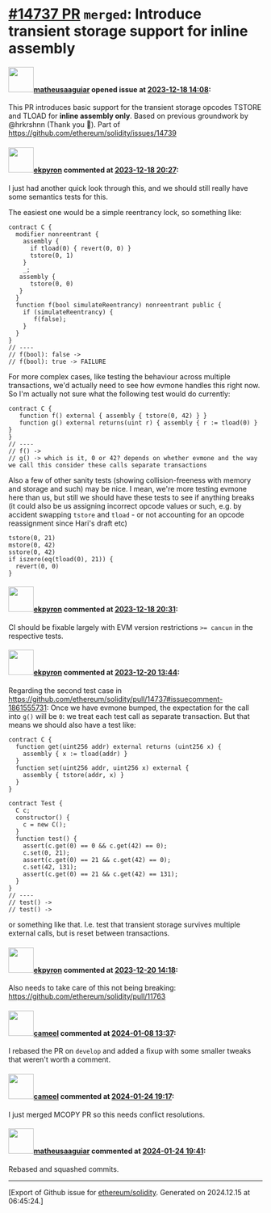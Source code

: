 # [\#14737 PR](https://github.com/ethereum/solidity/pull/14737) `merged`: Introduce transient storage support for inline assembly

#### <img src="https://avatars.githubusercontent.com/u/95899911?u=b80e228dd73aa60cc8cc18ebf2e9e72a0840b7d5&v=4" width="50">[matheusaaguiar](https://github.com/matheusaaguiar) opened issue at [2023-12-18 14:08](https://github.com/ethereum/solidity/pull/14737):

This PR introduces basic support for the transient storage opcodes TSTORE and TLOAD for **inline assembly only**.
Based on previous groundwork by @hrkrshnn (Thank you :pray:).
Part of https://github.com/ethereum/solidity/issues/14739

#### <img src="https://avatars.githubusercontent.com/u/1347491?v=4" width="50">[ekpyron](https://github.com/ekpyron) commented at [2023-12-18 20:27](https://github.com/ethereum/solidity/pull/14737#issuecomment-1861555731):

I just had another quick look through this, and we should still really have some semantics tests for this.

The easiest one would be a simple reentrancy lock, so something like:


```
contract C {
  modifier nonreentrant {
    assembly {
      if tload(0) { revert(0, 0) }
      tstore(0, 1)
    }
    _;
   assembly {
      tstore(0, 0)
   }
  }
  function f(bool simulateReentrancy) nonreentrant public {
    if (simulateReentrancy) {
       f(false);
    }
  }
}
// ----
// f(bool): false ->
// f(bool): true -> FAILURE
```

For more complex cases, like testing the behaviour across multiple transactions, we'd actually need to see how evmone handles this right now. So I'm actually not sure what the following test would do currently:

```
contract C {
   function f() external { assembly { tstore(0, 42) } }
   function g() external returns(uint r) { assembly { r := tload(0) } }
}
// ----
// f() ->
// g() -> which is it, 0 or 42? depends on whether evmone and the way we call this consider these calls separate transactions
```

Also a few of other sanity tests (showing collision-freeness with memory and storage and such) may be nice.
I mean, we're more testing evmone here than us, but still we should have these tests to see if anything breaks (it could also be us assigning incorrect opcode values or such, e.g. by accident swapping ``tstore`` and ``tload`` - or not accounting for an opcode reassignment since Hari's draft etc)


```
tstore(0, 21)
mstore(0, 42)
sstore(0, 42)
if iszero(eq(tload(0), 21)) {
  revert(0, 0)
}
```

#### <img src="https://avatars.githubusercontent.com/u/1347491?v=4" width="50">[ekpyron](https://github.com/ekpyron) commented at [2023-12-18 20:31](https://github.com/ethereum/solidity/pull/14737#issuecomment-1861566067):

CI should be fixable largely with EVM version restrictions ``>= cancun`` in the respective tests.

#### <img src="https://avatars.githubusercontent.com/u/1347491?v=4" width="50">[ekpyron](https://github.com/ekpyron) commented at [2023-12-20 13:44](https://github.com/ethereum/solidity/pull/14737#issuecomment-1864500298):

Regarding the second test case in https://github.com/ethereum/solidity/pull/14737#issuecomment-1861555731:
Once we have evmone bumped, the expectation for the call into ``g()`` will be ``0``: we treat each test call as separate transaction. But that means we should also have a test like:


```
contract C {
  function get(uint256 addr) external returns (uint256 x) {
    assembly { x := tload(addr) }
  }
  function set(uint256 addr, uint256 x) external {
    assembly { tstore(addr, x) }
  }
}

contract Test {
  C c;
  constructor() {
    c = new C();
  }
  function test() {
    assert(c.get(0) == 0 && c.get(42) == 0);
    c.set(0, 21);
    assert(c.get(0) == 21 && c.get(42) == 0);
    c.set(42, 131);
    assert(c.get(0) == 21 && c.get(42) == 131);
  }
}
// ----
// test() ->
// test() ->
```

or something like that.
I.e. test that transient storage survives multiple external calls, but is reset between transactions.

#### <img src="https://avatars.githubusercontent.com/u/1347491?v=4" width="50">[ekpyron](https://github.com/ekpyron) commented at [2023-12-20 14:18](https://github.com/ethereum/solidity/pull/14737#issuecomment-1864552933):

Also needs to take care of this not being breaking: https://github.com/ethereum/solidity/pull/11763

#### <img src="https://avatars.githubusercontent.com/u/137030?v=4" width="50">[cameel](https://github.com/cameel) commented at [2024-01-08 13:37](https://github.com/ethereum/solidity/pull/14737#issuecomment-1881022365):

I rebased the PR on `develop` and added a fixup with some smaller tweaks that weren't worth a comment.

#### <img src="https://avatars.githubusercontent.com/u/137030?v=4" width="50">[cameel](https://github.com/cameel) commented at [2024-01-24 19:17](https://github.com/ethereum/solidity/pull/14737#issuecomment-1908766474):

I just merged MCOPY PR so this needs conflict resolutions.

#### <img src="https://avatars.githubusercontent.com/u/95899911?u=b80e228dd73aa60cc8cc18ebf2e9e72a0840b7d5&v=4" width="50">[matheusaaguiar](https://github.com/matheusaaguiar) commented at [2024-01-24 19:41](https://github.com/ethereum/solidity/pull/14737#issuecomment-1908799874):

Rebased and squashed commits.


-------------------------------------------------------------------------------



[Export of Github issue for [ethereum/solidity](https://github.com/ethereum/solidity). Generated on 2024.12.15 at 06:45:24.]
